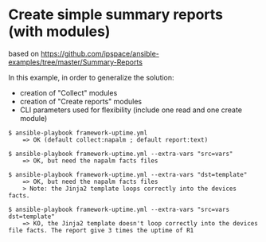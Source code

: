 # Create simple summary reports (with modules)
based on https://github.com/ipspace/ansible-examples/tree/master/Summary-Reports

In this example, in order to generalize the solution:
- creation of "Collect" modules
- creation of "Create reports" modules
- CLI parameters used for flexibility (include one read and one create module)

```
$ ansible-playbook framework-uptime.yml
    => OK (default collect:napalm ; default report:text)

$ ansible-playbook framework-uptime.yml --extra-vars "src=vars"
    => OK, but need the napalm facts files

$ ansible-playbook framework-uptime.yml --extra-vars "dst=template"
    => OK, but need the napalm facts files
    > Note: the Jinja2 template loops correctly into the devices facts.

$ ansible-playbook framework-uptime.yml --extra-vars "src=vars dst=template"
    => KO, the Jinja2 template doesn't loop correctly into the devices file facts. The report give 3 times the uptime of R1
```
